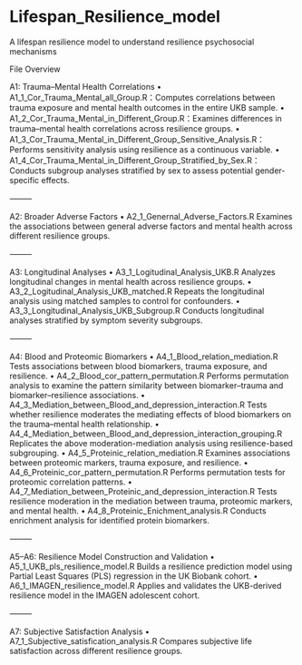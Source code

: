 # Lifespan_Resilience_model
A lifespan resilience model to understand resilience psychosocial mechanisms 

File Overview

A1: Trauma–Mental Health Correlations
	•	A1_1_Cor_Trauma_Mental_all_Group.R：Computes correlations between trauma exposure and mental health outcomes in the entire UKB sample.
	•	A1_2_Cor_Trauma_Mental_in_Different_Group.R：Examines differences in trauma–mental health correlations across resilience groups.
	•	A1_3_Cor_Trauma_Mental_in_Different_Group_Sensitive_Analysis.R：Performs sensitivity analysis using resilience as a continuous variable.
	•	A1_4_Cor_Trauma_Mental_in_Different_Group_Stratified_by_Sex.R：Conducts subgroup analyses stratified by sex to assess potential gender-specific effects.

⸻

A2: Broader Adverse Factors
	•	A2_1_Genernal_Adverse_Factors.R
Examines the associations between general adverse factors and mental health across different resilience groups.

⸻

A3: Longitudinal Analyses
	•	A3_1_Logitudinal_Analysis_UKB.R
Analyzes longitudinal changes in mental health across resilience groups.
	•	A3_2_Logitudinal_Analysis_UKB_matched.R
Repeats the longitudinal analysis using matched samples to control for confounders.
	•	A3_3_Longitudinal_Analysis_UKB_Subgroup.R
Conducts longitudinal analyses stratified by symptom severity subgroups.

⸻

A4: Blood and Proteomic Biomarkers
	•	A4_1_Blood_relation_mediation.R
Tests associations between blood biomarkers, trauma exposure, and resilience.
	•	A4_2_Blood_cor_pattern_permutation.R
Performs permutation analysis to examine the pattern similarity between biomarker–trauma and biomarker–resilience associations.
	•	A4_3_Mediation_between_Blood_and_depression_interaction.R
Tests whether resilience moderates the mediating effects of blood biomarkers on the trauma–mental health relationship.
	•	A4_4_Mediation_between_Blood_and_depression_interaction_grouping.R
Replicates the above moderation-mediation analysis using resilience-based subgrouping.
	•	A4_5_Proteinic_relation_mediation.R
Examines associations between proteomic markers, trauma exposure, and resilience.
	•	A4_6_Proteinic_cor_pattern_permutation.R
Performs permutation tests for proteomic correlation patterns.
	•	A4_7_Mediation_between_Proteinic_and_depression_interaction.R
Tests resilience moderation in the mediation between trauma, proteomic markers, and mental health.
	•	A4_8_Proteinic_Enichment_analysis.R
Conducts enrichment analysis for identified protein biomarkers.

⸻

A5–A6: Resilience Model Construction and Validation
	•	A5_1_UKB_pls_resilience_model.R
Builds a resilience prediction model using Partial Least Squares (PLS) regression in the UK Biobank cohort.
	•	A6_1_IMAGEN_resilience_model.R
Applies and validates the UKB-derived resilience model in the IMAGEN adolescent cohort.

⸻

A7: Subjective Satisfaction Analysis
	•	A7_1_Subjective_satisfication_analysis.R
Compares subjective life satisfaction across different resilience groups.
